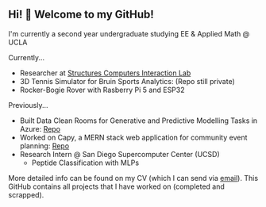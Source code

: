 ## Hi! :wave: Welcome to my GitHub!

I'm currently a second year undergraduate studying EE & Applied Math @ UCLA

Currently...

- Researcher at [Structures Computers Interaction Lab](https://github.com/StructuresComp)
- 3D Tennis Simulator for Bruin Sports Analytics: (Repo still private)
- Rocker-Bogie Rover with Rasberry Pi 5 and ESP32 

Previously...

- Built Data Clean Rooms for Generative and Predictive Modelling Tasks in Azure: [Repo](https://github.com/akannan05/ges24)
- Worked on Capy, a MERN stack web application for community event planning: [Repo](https://github.com/RohanAdwankar/Capy)
- Research Intern @ San Diego Supercomputer Center (UCSD)
  - Peptide Classification with MLPs
 
More detailed info can be found on my CV (which I can send via [email](akannan05@g.ucla.edu)). This GitHub contains all projects that I have worked on (completed and scrapped).
